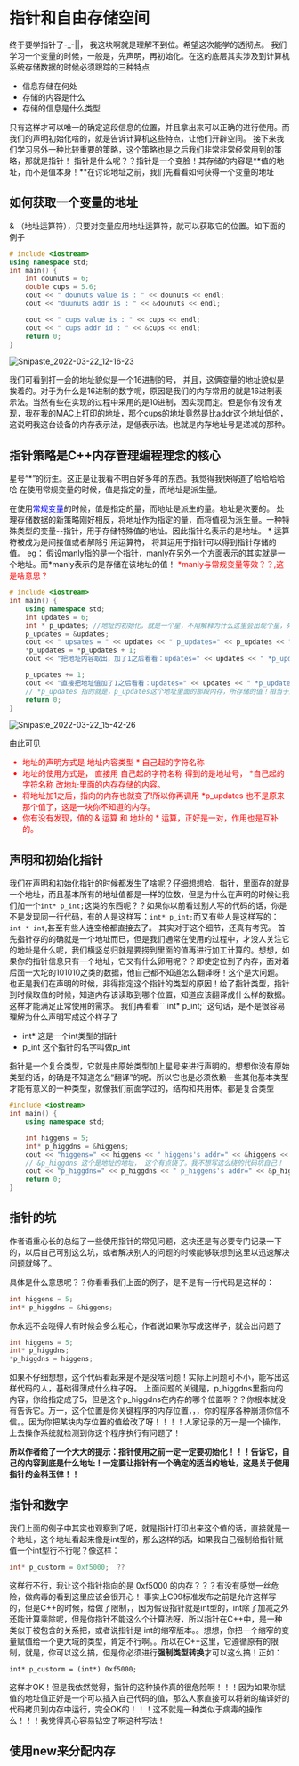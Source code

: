 # 指针和自由存储空间

终于要学指针了-_-||， 我这块啊就是理解不到位。希望这次能学的透彻点。
我们学习一个变量的时候，一般是，先声明，再初始化。在这的底层其实涉及到计算机系统存储数据的时候必须跟踪的三种特点
- 信息存储在何处
- 存储的内容是什么
- 存储的信息是什么类型

只有这样才可以唯一的确定这段信息的位置，并且拿出来可以正确的进行使用。而我们的声明初始化啥的，就是告诉计算机这些特点，让他们开辟空间。
接下来我们学习另外一种比较重要的策略，这个策略也是之后我们非常非常经常用到的策略，那就是指针！
指针是什么呢？？指针是一个变脸！其存储的内容是**值的地址，而不是值本身！**在讨论地址之前，我们先看看如何获得一个变量的地址
## 如何获取一个变量的地址
& （地址运算符），只要对变量应用地址运算符，就可以获取它的位置。如下面的例子

```C++
# include <iostream>
using namespace std;
int main() {
    int dounuts = 6;
    double cups = 5.6;
    cout << " dounuts value is : " << dounuts << endl;
    cout << "duunuts addr is : " << &dounuts << endl;

    cout << " cups value is : " << cups << endl;
    cout << " cups addr id : " << &cups << endl;
    return 0;
}
```
![Snipaste_2022-03-22_12-16-23](/assets/Snipaste_2022-03-22_12-16-23.png)

我们可看到打一会的地址貌似是一个16进制的号， 并且，这俩变量的地址貌似是挨着的。对于为什么是16进制的数字呢，原因是我们的内存常用的就是16进制表示法。当然有些在实现的过程中采用的是10进制，因实现而定。但是你有没有发现，我在我的MAC上打印的地址，那个cups的地址竟然是比addr这个地址低的，这说明我这台设备的内存表示法，是低表示法。也就是内存地址号是递减的那种。

## 指针策略是C++内存管理编程理念的核心

星号“*”的衍生。这正是让我看不明白好多年的东西。我觉得我快得道了哈哈哈哈哈
在使用常规变量的时候，值是指定的量，而地址是派生量。

在使用<font color=blue>常规变量</font>的时候，值是指定的量，而地址是派生的量。地址是次要的。
处理存储数据的新策略刚好相反，将地址作为指定的量，而将值视为派生量。一种特殊类型的变量--指针，用于存储特殊值的地址。因此指针名表示的是地址。 * 运算符被成为是间接值或者解除引用运算符， 将其运用于指针可以得到指针存储的值。
eg： 假设manly指的是一个指针，manly在另外一个方面表示的其实就是一个地址。而*manly表示的是存储在该地址的值！ <font color=red>*manly与常规变量等效？？,这是啥意思？</font>

```C++
# include <iostream>
int main() {
    using namespace std;
    int updates = 6;
    int * p_updates; //地址的初始化，就是一个星，不用解释为什么这里会出现个星，死记硬背就成了
    p_updates = &updates;
    cout << " upsates = " << updates << " p_updates=" << p_updates << " *p_updates=" << * p_updates << endl; 
    *p_updates = *p_updates + 1;
    cout << "把地址内容取出，加了1之后看看：updates=" << updates << " *p_updates= " << *p_updates << endl;

    p_updates += 1;
    cout << "直接把地址值加了1之后看看：updates=" << updates << " *p_updates= " << *p_updates << endl;
    // *p_updates 指的就是，p_updates这个地址里面的那段内存，所存储的值！相当于反找！给地址看值。
    return 0;
}
```
![Snipaste_2022-03-22_15-42-26](/assets/Snipaste_2022-03-22_15-42-26.png)

由此可见
<font color = red> 
- 地址的声明方式是   地址内容类型 * 自己起的字符名称
- 地址的使用方式是， 直接用  自己起的字符名称 得到的是地址号， *自己起的字符名称 改地址里面的内存存储的内容。
- 将地址加1之后，指向的内存也就变了!所以你再调用 *p_updates 也不是原来那个值了，这是一块你不知道的内存。
- 你有没有发现，值的 & 运算 和 地址的 * 运算，正好是一对，作用也是互补的。
</font>

## 声明和初始化指针

我们在声明和初始化指针的时候都发生了啥呢？仔细想想哈，指针，里面存的就是一个地址，而且基本所有的地址值都是一样的位数，但是为什么在声明的时候让我们加一个```int* p_int;```这类的东西呢？？如果你以前看过别人写的代码的话，你是不是发现同一行代码，有的人是这样写：```int* p_int;```而又有些人是这样写的：```int * int```,甚至有些人连空格都直接去了。 其实对于这个细节，还真有考究。
首先指针存的的确就是一个地址而已，但是我们通常在使用的过程中，才没人关注它的地址是什么呢，我们横竖总归就是要捞到里面的值再进行加工计算的。想想，如果你的指针信息只有一个地址，它又有什么卵用呢？？即使定位到了内存，面对着后面一大坨的101010之类的数据，他自己都不知道怎么翻译呀！这个是大问题。也正是我们在声明的时候，非得指定这个指针的类型的原因！给了指针类型，指针到时候取值的时候，知道内存该读取到哪个位置，知道应该翻译成什么样的数据。这样才能满足正常使用的需求。
我们再看看```int* p_int;``这句话，是不是很容易理解为什么声明写成这个样子了
- int*   这是一个int类型的指针
- p_int 这个指针的名字叫做p_int

指针是一个复合类型，它就是由原始类型加上星号来进行声明的。想想你没有原始类型的话，的确是不知道怎么“翻译”的呢。所以它也是必须依赖一些其他基本类型才能有意义的一种类型，就像我们前面学过的，结构和共用体。都是复合类型

```C++
#include <iostream>
int main() {
    using namespace std;

    int higgens = 5;
    int* p_higgdns = &higgens;
    cout << "higgens=" << higgens << " higgens's addr=" << &higgens << endl;
    // &p_higgdns 这个是地址的地址， 这个有点饶了。我不想写这么绕的代码坑自己！
    cout << "p_higgdns=" << p_higgdns << " p_higgens's addr=" << &p_higgdns << " p_higgens's content=" << *p_higgdns << endl;
    return 0;
}
```

## 指针的坑
作者语重心长的总结了一些使用指针的常见问题，这块还是有必要专门记录一下的，以后自己可别这么坑，或者解决别人的问题的时候能够联想到这里以迅速解决问题就够了。

具体是什么意思呢？？你看看我们上面的例子，是不是有一行代码是这样的：

```C++
int higgens = 5;
int* p_higgdns = &higgens;
```
你永远不会晓得人有时候会多么粗心，作者说如果你写成这样子，就会出问题了
```C++
int higgens = 5;
int* p_higgdns;
*p_higgdns = higgens;
```
如果不仔细想想，这个代码看起来是不是没啥问题！实际上问题可不小，能写出这样代码的人，基础得薄成什么样子呀。
上面问题的关键是，p_higgdns里指向的内容，你给指定成了5，但是这个p_higgdns在内存的哪个位置啊？？你根本就没有告诉它。万一，这个位置是你关键程序的内存位置，，，你的程序各种崩溃你信不信。。因为你把某块内存位置的值给改了呀！！！！人家记录的万一是一个操作，上去操作系统就检测到你这个程序执行有问题了！

**所以作者给了一个大大的提示：指针使用之前一定一定要初始化！！！告诉它，自己的内容到底是什么地址！一定要让指针有一个确定的适当的地址，这是关于使用指针的金科玉律！！**

## 指针和数字
我们上面的例子中其实也观察到了吧，就是指针打印出来这个值的话，直接就是一个地址，这个地址看起来像是int型的，那么这样的话，如果我自己强制给指针赋值一个int型行不行呢？像这样：
```C++
int* p_custorm = 0xf5000;  ??
```
这样行不行，我让这个指针指向的是 0xf5000 的内存？？？有没有感觉一丝危险，做病毒的看到这里应该会很开心！
事实上C99标准发布之前是允许这样写的，但是C++的时候，给做了限制，，因为假设指针就是int型的，int除了加减之外还能计算乘除呢，但是你指针不能这么个计算法呀，所以指针在C++中，是一种类似于被包含的关系把，或者说指针是 int的缩窄版本。。想想，你把一个缩窄的变量赋值给一个更大域的类型，肯定不行啊。。所以在C++这里，它遵循原有的限制，就是，你可以这么搞，但是你必须进行**强制类型转换**才可以这么搞！正如：
```
int* p_custorm = (int*) 0xf5000;
```
这样才OK！但是我依然觉得，指针的这种操作真的很危险啊！！！因为如果你赋值的地址值正好是一个可以插入自己代码的值，那么人家直接可以将新的编译好的代码拷贝到内存中运行，完全OK的！！！这不就是一种类似于病毒的操作么！！！我觉得真心容易钻空子啊这种写法！

## 使用new来分配内存